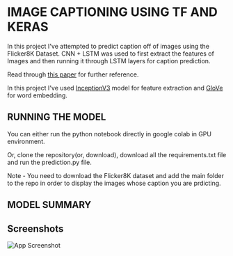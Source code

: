 # 
# IMAGE CAPTIONING USING TF AND KERAS

In this project I've attempted to predict caption off of images using the Flicker8K Dataset.
CNN + LSTM was used to first extract the features of Images and then running it through LSTM layers for caption prediction.

Read through [this paper](https://cs.stanford.edu/people/karpathy/main.pdf)
for further reference.

In this project I've used [InceptionV3](https://arxiv.org/abs/1512.00567) model for feature extraction and [GloVe](https://nlp.stanford.edu/projects/glove/) for word embedding.

## RUNNING THE MODEL 
You can either run the python notebook directly in google colab in GPU environment.

Or, clone the repository(or, download), download all the requirements.txt file and run the prediction.py file.

Note - You need to download the Flicker8K dataset and add the main folder to the repo in order to display the images whose caption you are prdicting.

## MODEL SUMMARY

## Screenshots

![App Screenshot](https://via.placeholder.com/468x300?text=App+Screenshot+Here)

  
